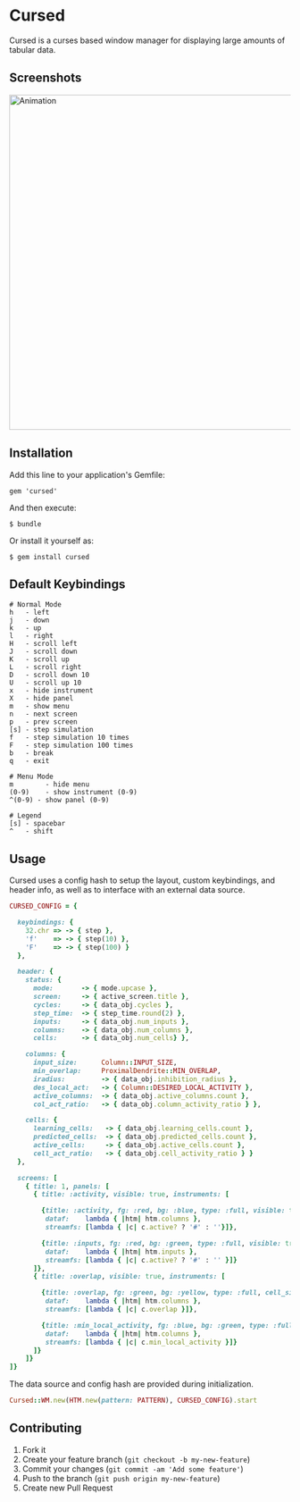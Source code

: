 # Cursed

Cursed is a curses based window manager for displaying large amounts of tabular data.

## Screenshots

<img src="https://dl.dropbox.com/s/wgruhghr9cxqcm4/cursed_anim.gif " alt="Animation" style="width: 600px;"/>

## Installation

Add this line to your application's Gemfile:

    gem 'cursed'

And then execute:

    $ bundle

Or install it yourself as:

    $ gem install cursed

## Default Keybindings

```
# Normal Mode
h   - left
j   - down
k   - up
l   - right
H   - scroll left
J   - scroll down
K   - scroll up
L   - scroll right
D   - scroll down 10
U   - scroll up 10
x   - hide instrument
X   - hide panel
m   - show menu
n   - next screen
p   - prev screen
[s] - step simulation
f   - step simulation 10 times
F   - step simulation 100 times
b   - break
q   - exit

# Menu Mode
m        - hide menu
(0-9)    - show instrument (0-9)
^(0-9) - show panel (0-9)

# Legend
[s] - spacebar
^   - shift
```

## Usage

Cursed uses a config hash to setup the layout, custom keybindings, and header info, as
well as to interface with an external data source.

```ruby
CURSED_CONFIG = { 

  keybindings: {
    32.chr => -> { step },
    'f'    => -> { step(10) },
    'F'    => -> { step(100) }
  },

  header: {
    status: {
      mode:       -> { mode.upcase },
      screen:     -> { active_screen.title },
      cycles:     -> { data_obj.cycles },
      step_time:  -> { step_time.round(2) },
      inputs:     -> { data_obj.num_inputs },
      columns:    -> { data_obj.num_columns },
      cells:      -> { data_obj.num_cells} },

    columns: {
      input_size:      Column::INPUT_SIZE,
      min_overlap:     ProximalDendrite::MIN_OVERLAP,
      iradius:         -> { data_obj.inhibition_radius },
      des_local_act:   -> { Column::DESIRED_LOCAL_ACTIVITY },
      active_columns:  -> { data_obj.active_columns.count },
      col_act_ratio:   -> { data_obj.column_activity_ratio } },

    cells: {
      learning_cells:   -> { data_obj.learning_cells.count },
      predicted_cells:  -> { data_obj.predicted_cells.count },
      active_cells:     -> { data_obj.active_cells.count },
      cell_act_ratio:   -> { data_obj.cell_activity_ratio } }
  },

  screens: [
    { title: 1, panels: [
      { title: :activity, visible: true, instruments: [

        {title: :activity, fg: :red, bg: :blue, type: :full, visible: true,
         dataf:    lambda { |htm| htm.columns }, 
         streamfs: [lambda { |c| c.active? ? '#' : ''}]},

        {title: :inputs, fg: :red, bg: :green, type: :full, visible: true,
         dataf:    lambda { |htm| htm.inputs }, 
         streamfs: [lambda { |c| c.active? ? '#' : '' }]}
      ]},
      { title: :overlap, visible: true, instruments: [

        {title: :overlap, fg: :green, bg: :yellow, type: :full, cell_size: 5, visible: true,
         dataf:    lambda { |htm| htm.columns }, 
         streamfs: [lambda { |c| c.overlap }]}, 

        {title: :min_local_activity, fg: :blue, bg: :green, type: :full, cell_size: 5, visible: true,
         dataf:    lambda { |htm| htm.columns },
         streamfs: [lambda { |c| c.min_local_activity }]}
      ]}
    ]}
]}
```

The data source and config hash are provided during initialization.

```ruby
Cursed::WM.new(HTM.new(pattern: PATTERN), CURSED_CONFIG).start
```

## Contributing

1. Fork it
2. Create your feature branch (`git checkout -b my-new-feature`)
3. Commit your changes (`git commit -am 'Add some feature'`)
4. Push to the branch (`git push origin my-new-feature`)
5. Create new Pull Request
